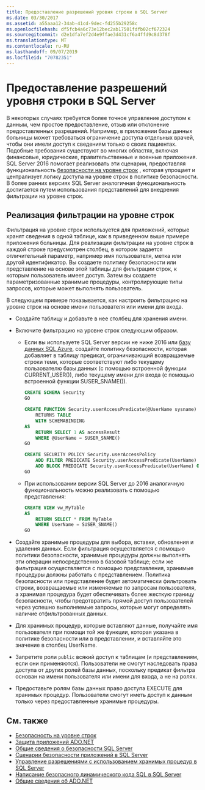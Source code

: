 ```yaml
---
title: Предоставление разрешений уровня строки в SQL Server
ms.date: 03/30/2017
ms.assetid: a55aaa12-34ab-41cd-9dec-fd255b29258c
ms.openlocfilehash: df5fcb4a6c73e12bec2ab17501fdfb02cf672324
ms.sourcegitcommit: d2e1dfa7ef2d4e9ffae3d431cf6a4ffd9c8d378f
ms.translationtype: MT
ms.contentlocale: ru-RU
ms.lasthandoff: 09/07/2019
ms.locfileid: "70782351"
---
```

# <a name="granting-row-level-permissions-in-sql-server"></a>Предоставление разрешений уровня строки в SQL Server

В некоторых случаях требуется более точное управление доступом к данным, чем простое предоставление, отзыв или отклонение предоставленных разрешений. Например, в приложении базы данных больницы может требоваться ограничение доступа отдельных врачей, чтобы они имели доступ к сведениям только о своих пациентах. Подобные требования существуют во многих областях, включая финансовые, юридические, правительственные и военные приложения. SQL Server 2016 помогает реализовать эти сценарии, предоставляя функциональность [безопасности на уровне строк](/sql/relational-databases/security/row-level-security) , которая упрощает и централизует логику доступа на уровне строк в политике безопасности. В более ранних версиях SQL Server аналогичная функциональность достигается путем использования представлений для внедрения фильтрации на уровне строк.

## <a name="implementing-row-level-filtering"></a>Реализация фильтрации на уровне строк

Фильтрация на уровне строк используется для приложений, которые хранят сведения в одной таблице, как в приведенном выше примере приложения больницы. Для реализации фильтрации на уровне строк в каждой строке предусмотрен столбец, в котором задается отличительный параметр, например имя пользователя, метка или другой идентификатор. Вы создаете политику безопасности или представление на основе этой таблицы для фильтрации строк, к которым пользователь имеет доступ. Затем вы создаете параметризованные хранимые процедуры, контролирующие типы запросов, которые может выполнять пользователь.

В следующем примере показывается, как настроить фильтрацию на уровне строк на основе имени пользователя или имени для входа.

- Создайте таблицу и добавьте в нее столбец для хранения имени.

- Включите фильтрацию на уровне строк следующим образом.

  - Если вы используете SQL Server версии не ниже 2016 или [базу данных SQL Azure](https://docs.microsoft.com/azure/sql-database/), создайте политику безопасности, которая добавляет в таблицу предикат, ограничивающий возвращаемые строки теми, которые соответствуют либо текущему пользователю базы данных (с помощью встроенной функции CURRENT_USER()), либо текущему имени для входа (с помощью встроенной функции SUSER_SNAME()).

      ```sql
      CREATE SCHEMA Security
      GO

      CREATE FUNCTION Security.userAccessPredicate(@UserName sysname)
          RETURNS TABLE
          WITH SCHEMABINDING
      AS
          RETURN SELECT 1 AS accessResult
          WHERE @UserName = SUSER_SNAME()
      GO

      CREATE SECURITY POLICY Security.userAccessPolicy
          ADD FILTER PREDICATE Security.userAccessPredicate(UserName) ON dbo.MyTable,
          ADD BLOCK PREDICATE Security.userAccessPredicate(UserName) ON dbo.MyTable
      GO
      ```

  - При использовании версии SQL Server до 2016 аналогичную функциональность можно реализовать с помощью представления:

      ```sql
      CREATE VIEW vw_MyTable
      AS
          RETURN SELECT * FROM MyTable
          WHERE UserName = SUSER_SNAME()
      GO
      ```

- Создайте хранимые процедуры для выбора, вставки, обновления и удаления данных. Если фильтрация осуществляется с помощью политики безопасности, хранимые процедуры должны выполнять эти операции непосредственно в базовой таблице; если же фильтрация осуществляется с помощью представления, хранимые процедуры должны работать с представлением. Политика безопасности или представление будет автоматически фильтровать строки, возвращаемые или изменяемые по запросам пользователя, а хранимая процедура будет обеспечивать более жесткую границу безопасности, чтобы предотвратить прямой доступ пользователей через успешно выполняемые запросы, которые могут определять наличие отфильтрованных данных.

- Для хранимых процедур, которые вставляют данные, получайте имя пользователя при помощи той же функции, которая указана в политике безопасности или в представлении, и вставляйте это значение в столбец UserName.

- Запретите роли `public` всякий доступ к таблицам (и представлениям, если они применяются). Пользователи не смогут наследовать права доступа от других ролей базы данных, поскольку предикат фильтра основан на имени пользователя или имени для входа, а не на ролях.

- Предоставьте ролям базы данных право доступа EXECUTE для хранимых процедур. Пользователи смогут иметь доступ к данным только через предоставленные хранимые процедуры.

## <a name="see-also"></a>См. также

- [Безопасность на уровне строк](/sql/relational-databases/security/row-level-security)
- [Защита приложений ADO.NET](../securing-ado-net-applications.md)
- [Общие сведения о безопасности SQL Server](overview-of-sql-server-security.md)
- [Сценарии безопасности приложений в SQL Server](application-security-scenarios-in-sql-server.md)
- [Управление разрешениями с использованием хранимых процедур в SQL Server](managing-permissions-with-stored-procedures-in-sql-server.md)
- [Написание безопасного динамического кода SQL в SQL Server](writing-secure-dynamic-sql-in-sql-server.md)
- [Общие сведения об ADO.NET](../ado-net-overview.md)
